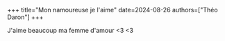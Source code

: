 +++
title="Mon namoureuse je l'aime"
date=2024-08-26
authors=["Théo Daron"]
+++

J'aime beaucoup ma femme d'amour <3 <3
